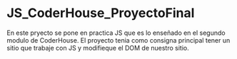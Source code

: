 # JS_CoderHouse_ProyectoFinal


En este pryecto se pone en practica JS que es lo enseñado en el segundo modulo de CoderHouse. El proyecto tenia como consigna principal tener un sitio que trabaje con JS y modifieque el DOM de nuestro sitio. 
